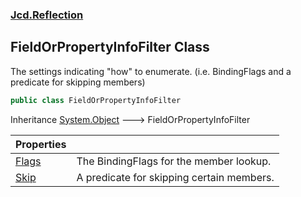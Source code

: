 ### [Jcd.Reflection](Jcd.Reflection.md 'Jcd.Reflection')

## FieldOrPropertyInfoFilter Class

The settings indicating "how" to enumerate. (i.e. BindingFlags and a predicate for skipping members)

```csharp
public class FieldOrPropertyInfoFilter
```

Inheritance [System.Object](https://docs.microsoft.com/en-us/dotnet/api/System.Object 'System.Object') &#129106;
FieldOrPropertyInfoFilter

| Properties                                                                                   |                                           |
|:---------------------------------------------------------------------------------------------|:------------------------------------------|
| [Flags](FieldOrPropertyInfoFilter.Flags.md 'Jcd.Reflection.FieldOrPropertyInfoFilter.Flags') | The BindingFlags for the member lookup.   |
| [Skip](FieldOrPropertyInfoFilter.Skip.md 'Jcd.Reflection.FieldOrPropertyInfoFilter.Skip')    | A predicate for skipping certain members. |
